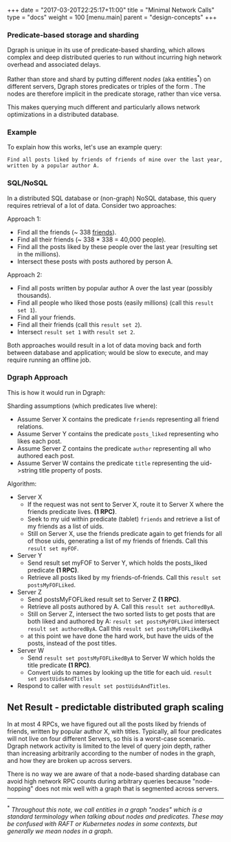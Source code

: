 +++
date = "2017-03-20T22:25:17+11:00"
title = "Minimal Network Calls"
type = "docs"
weight = 100
[menu.main]
    parent = "design-concepts"
+++

### Predicate-based storage and sharding

Dgraph is unique in its use of predicate-based sharding, which allows complex and deep distributed queries to run without incurring high network overhead and associated delays.

Rather than store and shard by putting different _nodes_ (aka entities<sup>*</sup>) on different servers, Dgraph stores predicates or triples of the form <node1> <predicateRelation> <node2>. The nodes are therefore implicit in the predicate storage, rather than vice versa.

This makes querying much different and particularly allows network optimizations in a distributed database.

### Example
To explain how this works, let's use an example query:

  `Find all posts liked by friends of friends of mine over the last year, written by a popular author A.`

### SQL/NoSQL
In a distributed SQL database or (non-graph) NoSQL database, this query requires retrieval of a lot of data. Consider two approaches:

Approach 1:

* Find all the friends (~ 338 [friends](https://www.pewresearch.org/fact-tank/2014/02/03/what-people-like-dislike-about-facebook/)).
* Find all their friends (~ 338 * 338 = 40,000 people).
* Find all the posts liked by these people over the last year (resulting set in the millions).
* Intersect these posts with posts authored by person A.

Approach 2:

* Find all posts written by popular author A over the last year (possibly thousands).
* Find all people who liked those posts (easily millions) (call this `result set 1`).
* Find all your friends.
* Find all their friends (call this `result set 2`).
* Intersect `result set 1` with `result set 2`.

Both approaches wouild result in a lot of data moving back and forth between database and
application; would be slow to execute, and may require running an offline job.

### Dgraph Approach
This is how it would run in Dgraph:

Sharding assumptions (which predicates live where):
* Assume Server X contains the predicate `friends` representing all friend relations.
* Assume Server Y contains the predicate `posts_liked` representing who likes each post.
* Assume Server Z contains the predicate `author` representing all who authored each post.
* Assume Server W contains the predicate `title` representing the uid->string title property of posts.

Algorithm:
* Server X
    * If the request was not sent to Server X, route it to Server X where the friends predicate lives. **(1 RPC)**.
    * Seek to my uid within predicate (tablet) `friends` and retrieve a list of my friends as a list of uids.
    * Still on Server X, use the friends predicate again to get friends for all of those uids, generating a list of my friends of friends. Call this `result set myFOF`.
* Server Y
    * Send result set myFOF to Server Y, which holds the posts_liked predicate **(1 RPC)**.
    * Retrieve all posts liked by my friends-of-friends. Call this `result set postsMyFOFLiked`.
* Server Z
    * Send postsMyFOFLiked result set to Server Z **(1 RPC)**.
    * Retrieve all posts authored by A. Call this `result set authoredByA`.
    * Still on Server Z, intersect the two sorted lists to get posts that are both liked and authored by A: `result set postsMyFOFLiked` intersect `result set authoredByA`. Call this `result set postsMyFOFLikedByA`
   * at this point we have done the hard work, but have the uids of the posts, instead of the post titles.
* Server W
    * Send `result set postsMyFOFLikedByA` to Server W which holds the title predicate **(1 RPC)**.
    * Convert uids to names by looking up the title for each uid. `result set postUidsAndTitles`
* Respond to caller with `result set postUidsAndTitles`.

## Net Result - predictable distributed graph scaling
In at most 4 RPCs, we have figured out all the posts liked by friends of friends, written by popular author X, with titles. Typically, all four predicates will not live on four different Servers, so this is a worst-case scenario. Dgraph network activity is limited to the level of query join depth, rather than increasing arbitrarily according to the number of nodes in the graph, and how they are broken up across servers.

There is no way we are aware of that a node-based sharding database can avoid high network RPC counts during arbitrary queries because "node-hopping" does not mix well with a graph that is segmented across servers.


----
<sup>*</sup> _Throughout this note, we call entities in a graph "nodes" which is a standard terminology when talking about nodes and predicates. These may be confused with RAFT or Kubernetes nodes in some contexts, but generally we mean nodes in a graph_.

